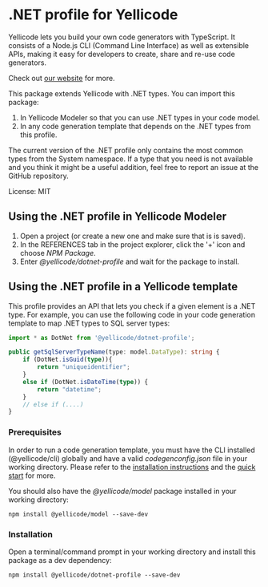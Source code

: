 # .NET profile for Yellicode
Yellicode lets you build your own code generators with TypeScript. It consists of a Node.js CLI (Command Line Interface) as well as extensible APIs, making it easy for developers to create, share and re-use code generators.

Check out [our website](https://www.yellicode.com) for more.

This package extends Yellicode with .NET types. You can import this package:
1. In Yellicode Modeler so that you can use .NET types in your code model.
2. In any code generation template that depends on the .NET types from this profile.

The current version of the .NET profile only contains the most common types from the System namespace. If a type that you need is not available and you think it might be a useful addition, feel free to report an issue at the GitHub repository. 

License: MIT

## Using the .NET profile in Yellicode Modeler
1. Open a project (or create a new one and make sure that is is saved).
2. In the REFERENCES tab in the project explorer, click the '+' icon and choose *NPM Package*.
3. Enter *@yellicode/dotnet-profile* and wait for the package to install.

## Using the .NET profile in a Yellicode template
This profile provides an API that lets you check if a given element is a .NET type. For example, you can use the following code in your code generation template to map .NET types to SQL server types:
```ts
import * as DotNet from '@yellicode/dotnet-profile';
```
```ts
public getSqlServerTypeName(type: model.DataType): string {        
    if (DotNet.isGuid(type)){
        return "uniqueidentifier";
    }
    else if (DotNet.isDateTime(type)) {
        return "datetime";
    }
    // else if (....)        
}
```
### Prerequisites
In order to run a code generation template, you must have the CLI installed (@yellicode/cli) globally and have a valid *codegenconfig.json* file in your working directory. Please refer to the [installation instructions](https://www.yellicode.com/docs/installation) and the [quick start](https://www.yellicode.com/docs/quickstart) for more.

You should also have the *@yellicode/model* package installed in your working directory:
```
npm install @yellicode/model --save-dev
```

### Installation
Open a terminal/command prompt in your working directory and install this package as a dev dependency:

```
npm install @yellicode/dotnet-profile --save-dev
```